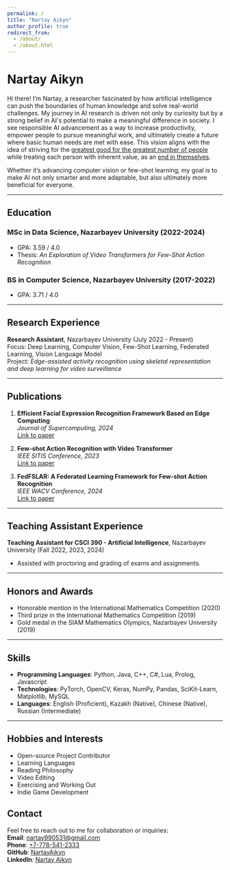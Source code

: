 ```yaml
---
permalink: /
title: "Nartay Aikyn"
author_profile: true
redirect_from: 
  - /about/
  - /about.html
---
```



# Nartay Aikyn

Hi there! I’m Nartay, a researcher fascinated by how artificial intelligence can push the boundaries of human knowledge and solve real-world challenges. My journey in AI research is driven not only by curiosity but by a strong belief in AI's potential to make a meaningful difference in society. I see responsible AI advancement as a way to increase productivity, empower people to pursue meaningful work, and ultimately create a future where basic human needs are met with ease. This vision aligns with the idea of striving for the [greatest good for the greatest number of people](https://en.wikipedia.org/wiki/Utilitarianism) while treating each person with inherent value, as an [end in themselves](https://en.wikipedia.org/wiki/Immanuel_Kant).

Whether it’s advancing computer vision or few-shot learning, my goal is to make AI not only smarter and more adaptable, but also ultimately more beneficial for everyone.

---

## Education
### MSc in Data Science, Nazarbayev University (2022-2024)
- GPA: 3.59 / 4.0
- Thesis: *An Exploration of Video Transformers for Few-Shot Action Recognition*

### BS in Computer Science, Nazarbayev University (2017-2022)
- GPA: 3.71 / 4.0
---

## Research Experience
**Research Assistant**, Nazarbayev University (July 2022 - Present)  
Focus: Deep Learning, Computer Vision, Few-Shot Learning, Federated Learning, Vision Language Model  
Project: *Edge-assisted activity recognition using skeletal representation and deep learning for video surveillance*

---

## Publications
1. **Efficient Facial Expression Recognition Framework Based on Edge Computing**  
   _Journal of Supercomputing, 2024_  
   [Link to paper](https://doi.org/10.1007/s11227-023-05548-x)

2. **Few-shot Action Recognition with Video Transformer**  
   _IEEE SITIS Conference, 2023_  
   [Link to paper](https://doi.org/10.1109/SITIS61268.2023.00027)

3. **FedFSLAR: A Federated Learning Framework for Few-shot Action Recognition**  
   _IEEE WACV Conference, 2024_  
   [Link to paper](https://doi.org/10.1109/WACVW60836.2024.00035)

---

## Teaching Assistant Experience
**Teaching Assistant for CSCI 390 - Artificial Intelligence**, Nazarbayev University (Fall 2022, 2023, 2024)  
- Assisted with proctoring and grading of exams and assignments.

---

## Honors and Awards
- Honorable mention in the International Mathematics Competition (2020)
- Third prize in the International Mathematics Competition (2019)
- Gold medal in the SIAM Mathematics Olympics, Nazarbayev University (2019)

---

## Skills
- **Programming Languages**: Python, Java, C++, C#, Lua, Prolog, Javascript
- **Technologies**: PyTorch, OpenCV, Keras, NumPy, Pandas, SciKit-Learn, Matplotlib, MySQL
- **Languages**: English (Proficient), Kazakh (Native), Chinese (Native), Russian (Intermediate)

---

## Hobbies and Interests
- Open-source Project Contributor
- Learning Languages
- Reading Philosophy
- Video Editing
- Exercising and Working Out
- Indie Game Development

## Contact
Feel free to reach out to me for collaboration or inquiries:  
**Email**: [nartay990531@gmail.com](mailto:nartay990531@gmail.com)  
**Phone**: [+7-778-541-2333](tel:+7-778-541-2333)  
**GitHub**: [NartayAikyn](https://github.com/NartayAikyn)  
**LinkedIn**: [Nartay Aikyn](https://www.linkedin.com/in/nartay-aikyn/)
